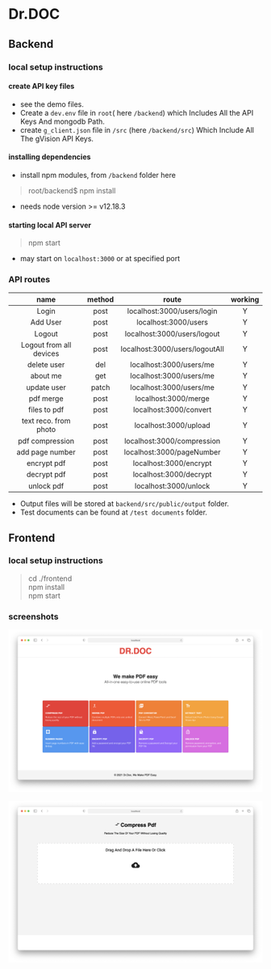 # Dr.DOC

## Backend

### local setup  instructions

#### create API key files

* see the demo files.
* Create a `dev.env` file in `root`( here `/backend`) which Includes All the API Keys And mongodb Path.
* create `g_client.json` file in `/src` (here `/backend/src`) Which Include All The gVision API Keys.

#### installing dependencies

* install npm modules, from `/backend` folder here
> root/backend$ npm install
* needs node version >= v12.18.3

#### starting local API server

> npm start
* may start on `localhost:3000` or at specified port

### API routes

| name | method | route | working | 
| :---: | :---: | :---: | :---: |
| Login | post | localhost:3000/users/login | Y |
| Add User | post | localhost:3000/users | Y |
| Logout | post | localhost:3000/users/logout | Y |
| Logout from all devices | post | localhost:3000/users/logoutAll | Y |
| delete user | del | localhost:3000/users/me | Y |
| about me | get | localhost:3000/users/me | Y |
| update user | patch | localhost:3000/users/me | Y |
| pdf merge | post | localhost:3000/merge | Y |
| files to pdf | post | localhost:3000/convert | Y |
| text reco. from photo | post | localhost:3000/upload | Y |
| pdf compression | post | localhost:3000/compression | Y |
| add page number | post | localhost:3000/pageNumber | Y |
| encrypt pdf | post | localhost:3000/encrypt | Y |
| decrypt pdf | post | localhost:3000/decrypt | Y |
| unlock pdf | post | localhost:3000/unlock | Y |

* Output files will be stored at `backend/src/public/output` folder.
* Test documents can be found at `/test documents` folder.


## Frontend

### local setup  instructions

> cd ./frontend  
> npm install  
> npm start  

### screenshots

![home page / Dr.Doc webapp](./showcase/webapp-screenshot.png)

![drop page / Dr.Doc webapp](./showcase/webapp-droppage.png)
